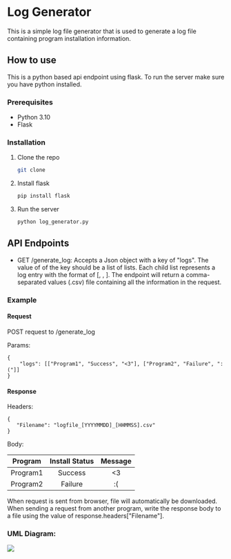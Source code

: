 # Log Generator
This is a simple log file generator that is used to generate a log file containing program installation information.

## How to use
This is a python based api endpoint using flask. To run the server make sure you have python installed. 

### Prerequisites
- Python 3.10
- Flask

### Installation

1. Clone the repo
   ```sh
   git clone 
    ```
2. Install flask
    ```sh
    pip install flask
    ```
3. Run the server
    ```sh
    python log_generator.py
    ```

## API Endpoints
* GET /generate_log: Accepts a Json object with a key of "logs". The value of of the key should be a list of lists. Each child list represents a log entry with the format of [<ProgramName>, <Status>, <Message>]. The endpoint will return a comma-separated values (.csv) file containing all the information in the request.
### Example
#### Request
POST request to /generate_log

Params:
```
{
    "logs": [["Program1", "Success", "<3"], ["Program2", "Failure", ":("]]
}
```
#### Response
Headers:
```
{
   "Filename": "logfile_[YYYYMMDD]_[HHMMSS].csv"
}
```
Body:

| Program  | Install Status | Message |
|:--------:|:--------------:|:-------:|
| Program1 |    Success     |   <3   |
| Program2 |    Failure     |   :(    |

When request is sent from browser, file will automatically be downloaded. When sending a request from another program, write the response body to a file using the value of response.headers["Filename"].

### UML Diagram:
![](UML_diagram.png)